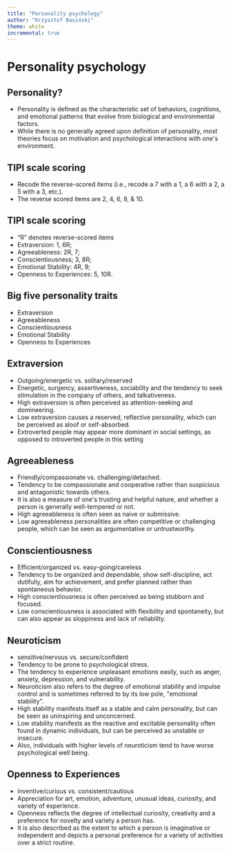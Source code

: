 ```yaml
---
title: "Personality psychology"
author: "Krzysztof Basiński"
theme: white
incremental: true
---
```



# Personality psychology

## Personality?

- Personality is defined as the characteristic set of behaviors, cognitions, and emotional patterns that evolve from biological and environmental factors. 
- While there is no generally agreed upon definition of personality, most theories focus on motivation and psychological interactions with one's environment.


## TIPI scale scoring 

- Recode the reverse-scored items (i.e., recode a 7 with a 1, a 6 with a 2, a 5 with a 3, etc.). 
- The reverse scored items are 2, 4, 6, 8, & 10.

## TIPI scale scoring 

- “R” denotes reverse-scored items
- Extraversion: 1, 6R; 
- Agreeableness: 2R, 7; 
- Conscientiousness; 3, 8R; 
- Emotional Stability: 4R, 9; 
- Openness to Experiences: 5, 10R.


## Big five personality traits

- Extraversion
- Agreeableness
- Conscientiousness
- Emotional Stability
- Openness to Experiences


## Extraversion

- Outgoing/energetic vs. solitary/reserved 
- Energetic, surgency, assertiveness, sociability and the tendency to seek stimulation in the company of others, and talkativeness. 
- High extraversion is often perceived as attention-seeking and domineering. 
- Low extraversion causes a reserved, reflective personality, which can be perceived as aloof or self-absorbed.
- Extroverted people may appear more dominant in social settings, as opposed to introverted people in this setting


## Agreeableness

- Friendly/compassionate vs. challenging/detached. 
- Tendency to be compassionate and cooperative rather than suspicious and antagonistic towards others. 
- It is also a measure of one's trusting and helpful nature, and whether a person is generally well-tempered or not. 
- High agreeableness is often seen as naive or submissive. 
- Low agreeableness personalities are often competitive or challenging people, which can be seen as argumentative or untrustworthy.

## Conscientiousness

- Efficient/organized vs. easy-going/careless 
- Tendency to be organized and dependable, show self-discipline, act dutifully, aim for achievement, and prefer planned rather than spontaneous behavior. 
- High conscientiousness is often perceived as being stubborn and focused. 
- Low conscientiousness is associated with flexibility and spontaneity, but can also appear as sloppiness and lack of reliability.


## Neuroticism 

- sensitive/nervous vs. secure/confident 
- Tendency to be prone to psychological stress. 
- The tendency to experience unpleasant emotions easily, such as anger, anxiety, depression, and vulnerability. 
- Neuroticism also refers to the degree of emotional stability and impulse control and is sometimes referred to by its low pole, "emotional stability". 
- High stability manifests itself as a stable and calm personality, but can be seen as uninspiring and unconcerned. 
- Low stability manifests as the reactive and excitable personality often found in dynamic individuals, but can be perceived as unstable or insecure. 
- Also, individuals with higher levels of neuroticism tend to have worse psychological well being.

## Openness to Experiences

- inventive/curious vs. consistent/cautious 
- Appreciation for art, emotion, adventure, unusual ideas, curiosity, and variety of experience. 
- Openness reflects the degree of intellectual curiosity, creativity and a preference for novelty and variety a person has. 
- It is also described as the extent to which a person is imaginative or independent and depicts a personal preference for a variety of activities over a strict routine. 
